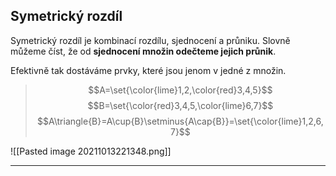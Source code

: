 ## Symetrický rozdíl
Symetrický rozdíl je kombinací rozdílu, sjednocení a průniku. Slovně můžeme číst, že od **sjednocení množin odečteme jejich průnik**.

Efektivně tak dostáváme prvky, které jsou jenom v jedné z množin.

>$$A=\set{\color{lime}1,2,\color{red}3,4,5}$$
>$$B=\set{\color{red}3,4,5,\color{lime}6,7}$$
>$$A\triangle{B}=A\cup{B}\setminus{A\cap{B}}=\set{\color{lime}1,2,6,7}$$

![[Pasted image 20211013221348.png]]

---